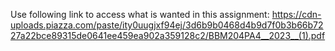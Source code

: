Use following link to access what is wanted in this assignment:
https://cdn-uploads.piazza.com/paste/ity0uugjxf94ej/3d6b9b0468d4b9d7f0b3b66b7227a22bce89315de0641ee459ea902a359128c2/BBM204PA4__2023__(1).pdf
